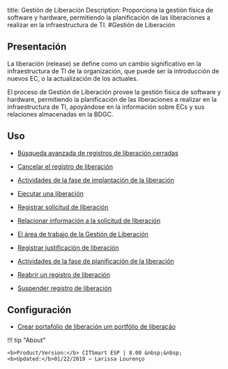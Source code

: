 title: Gestión de Liberación
Description: Proporciona la gestión física de software y hardware, permitiendo la planificación de las liberaciones a realizar en la infraestructura de TI.
#Gestión de Liberación


Presentación
------------

La liberación (release) se define como un cambio significativo en la infraestructura
de TI de la organización, que puede ser la introducción de nuevos EC, o la
actualización de los actuales.

El proceso de Gestión de Liberación provee la gestión física de
software y hardware, permitiendo la planificación de las liberaciones a realizar
en la infraestructura de TI, apoyándose en la información sobre ECs y sus
relaciones almacenadas en la BDGC.


Uso
-------

- [Búsqueda avanzada de registros de liberación cerradas](/es-es/citsmart-esp-8/processes/release/use/advanced-search-for-release.html)
 
- [Cancelar el registro de liberación](/es-es/citsmart-esp-8/processes/release/use/cancel-release.html)

- [Actividades de la fase de implantación de la liberación](/es-es/citsmart-esp-8/processes/release/use/deployment-release-activities.html)

- [Ejecutar una liberación](/es-es/citsmart-esp-8/processes/release/use/execute-release.html)

- [Registrar solicitud de liberación](/es-es/citsmart-esp-8/processes/release/use/register-release-request.html)

- [Relacionar información a la solicitud de liberación](/es-es/citsmart-esp-8/processes/release/use/relate-information-to-release.html)
   
- [El área de trabajo de la Gestión de Liberación](/es-es/citsmart-esp-8/processes/release/use/release-desktop.html)
   
- [Registrar justificación de liberación](/es-es/citsmart-esp-8/processes/release/use/release-justification.html)

- [Actividades de la fase de planificación de la liberación](/es-es/citsmart-esp-8/processes/release/use/release-planning-activities.html)
   
- [Reabrir un registro de liberación](/es-es/citsmart-esp-8/processes/release/use/reopen-release.html)

- [Suspender registro de liberación](/es-es/citsmart-esp-8/processes/release/use/suspend-release.html)

Configuración
-----------------

- [Crear portafolio de liberación um portfólio de liberação](/es-es/citsmart-esp-8/processes/release/configuration/release-portfolio.html)
  
!!! tip "About"

    <b>Product/Version:</b> CITSmart ESP | 8.00 &nbsp;&nbsp;
    <b>Updated:</b>01/22/2019 – Larissa Lourenço

